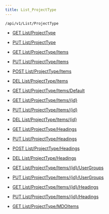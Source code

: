 ```yaml
---
title: List_ProjectType
---
```


```http
/api/v1/List/ProjectType
```




* [GET List/ProjectType](v1ProjectTypeList_GetListDefinition.md)

* [PUT List/ProjectType](v1ProjectTypeList_SetListDefinition.md)

* [GET List/ProjectType/Items](v1ProjectTypeList_GetAll.md)

* [PUT List/ProjectType/Items](v1ProjectTypeList_PutAllProjectType.md)

* [POST List/ProjectType/Items](v1ProjectTypeList_PostProjectType.md)

* [DEL List/ProjectType/Items](v1ProjectTypeList_DeleteAllProjectType.md)

* [GET List/ProjectType/Items/Default](v1ProjectTypeList_CreateDefaultProjectType.md)

* [GET List/ProjectType/Items/{id}](v1ProjectTypeList_GetProjectType.md)

* [PUT List/ProjectType/Items/{id}](v1ProjectTypeList_PutProjectType.md)

* [DEL List/ProjectType/Items/{id}](v1ProjectTypeList_DeleteProjectType.md)

* [GET List/ProjectType/Headings](v1ProjectTypeList_GetProjectTypeHeadings.md)

* [PUT List/ProjectType/Headings](v1ProjectTypeList_PutProjectTypeHeadings.md)

* [POST List/ProjectType/Headings](v1ProjectTypeList_PostProjectTypeHeading.md)

* [DEL List/ProjectType/Headings](v1ProjectTypeList_DeleteProjectTypeHeadings.md)

* [GET List/ProjectType/Items/{id}/UserGroups](v1ProjectTypeList_GetProjectTypeUserGroupsForListItem.md)

* [PUT List/ProjectType/Items/{id}/UserGroups](v1ProjectTypeList_PutProjectTypeUserGroupsForListItem.md)

* [GET List/ProjectType/Items/{id}/Headings](v1ProjectTypeList_GetProjectTypeHeadingsForListItem.md)

* [PUT List/ProjectType/Items/{id}/Headings](v1ProjectTypeList_PutProjectTypeHeadingsForListItem.md)

* [GET List/ProjectType/MDOItems](v1ProjectTypeList_GetMDOList.md)